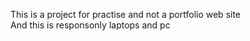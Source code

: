 This is a project for practise and not a portfolio web site    
And this is responsonly laptops and pc
